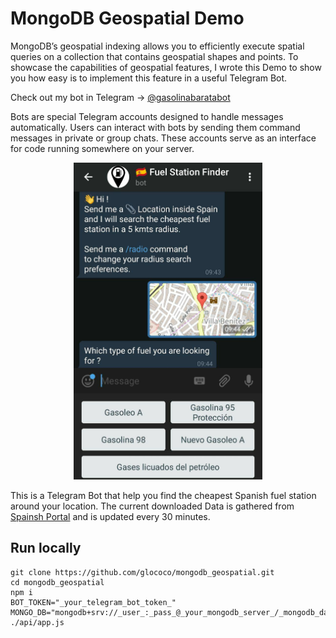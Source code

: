 # MongoDB Geospatial Demo

MongoDB’s geospatial indexing allows you to efficiently execute spatial queries on a collection that contains geospatial shapes and points.
To showcase the capabilities of geospatial features, I wrote this Demo to show you how easy is to implement this feature in a useful Telegram Bot.

Check out my bot in Telegram -> [@gasolinabaratabot](https://t.me/gasolinabaratabot)

Bots are special Telegram accounts designed to handle messages automatically. Users can interact with bots by sending them command messages in private or group chats.
These accounts serve as an interface for code running somewhere on your server.

<p align="center">
  <img width="60%" src="/screenshot.jpg">
</p>

This is a Telegram Bot that help you find the cheapest Spanish fuel station around your location.
The current downloaded Data is gathered from [Spainsh Portal](https://geoportalgasolineras.es) and is updated every 30 minutes.


## Run locally

```
git clone https://github.com/glococo/mongodb_geospatial.git
cd mongodb_geospatial
npm i
BOT_TOKEN="_your_telegram_bot_token_" MONGO_DB="mongodb+srv://_user_:_pass_@_your_mongodb_server_/_mongodb_database_" ./api/app.js
```
